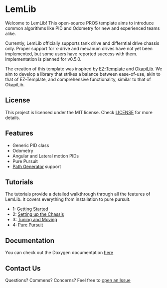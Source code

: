 # LemLib

Welcome to LemLib! This open-source PROS template aims to introduce common algorithms like PID and Odometry for new and experienced teams alike.

Currently, LemLib officially supports tank drive and differntial drive chassis only. Proper support for x-drive and mecanum drives have not yet been implemented, but some users have reported success with them. Implementation is planned for v0.5.0.

The creation of this template was inspired by [EZ-Template](https://github.com/EZ-Robotics/EZ-Template) and [OkapiLib](https://github.com/OkapiLib/OkapiLib). We aim to develop a library that strikes a balance between ease-of-use, akin to that of EZ-Template, and comprehensive functionality, similar to that of OkapiLib.

## License

This project is licensed under the MIT license. Check [LICENSE](https://github.com/SizzinSeal/LemLib/blob/master/LICENSE) for more details.

## Features
- Generic PID class
- Odometry
- Angular and Lateral motion PIDs
- Pure Pursuit
- [Path Generator](https://github.com/SizzinSeal/Path-Gen) support

## Tutorials
The tutorials provide a detailed walkthrough through all the features of LemLib. It covers everything from installation to pure pursuit.
 - 1: [Getting Started](https://sizzinseal.github.io/LemLib/html/md_docs_tutorials_1_getting_started.html)
 - 2: [Setting up the Chassis](https://sizzinseal.github.io/LemLib/html/md_docs_tutorials_2_setting_up_the_chassis.html)
 - 3: [Tuning and Moving](https://sizzinseal.github.io/LemLib/html/md_docs_tutorials_3_tuning_and_moving.html)
 - 4: [Pure Pursuit](https://sizzinseal.github.io/LemLib/html/md_docs_tutorials_4_pure_pursuit.html)

## Documentation
You can check out the Doxygen documentation [here](https://sizzinseal.github.io/LemLib/html/index.html)

## Contact Us
Questions? Commens? Concerns? Feel free to [open an Issue](https://github.com/SizzinSeal/LemLib/issues/new)
